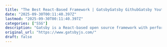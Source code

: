 ```yaml
---
title: "The Best React-Based Framework | GatsbyGatsby GithubGatsby Youtube"
date: "2025-09-30T00:11:40.397Z"
lastmod: "2025-09-30T00:11:40.397Z"
categories: ["SSG"]
description: "Gatsby is a React-based open source framework with performance, scalability and security built-in. Collaborate, build and deploy 1000x faster on Netlify."
original_url: "https://www.gatsbyjs.com/"
draft: false
---
```

